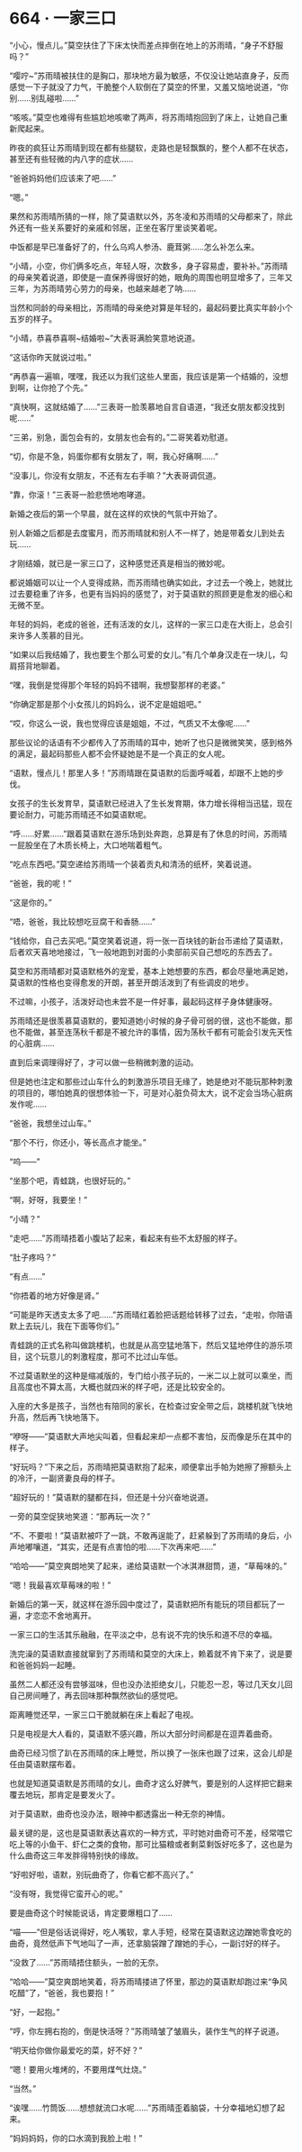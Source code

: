 # 664 · 一家三口

“小心，慢点儿。”莫空扶住了下床太快而差点摔倒在地上的苏雨晴，“身子不舒服吗？”

“嘤咛~”苏雨晴被扶住的是胸口，那块地方最为敏感，不仅没让她站直身子，反而感觉一下子就没了力气，干脆整个人软倒在了莫空的怀里，又羞又恼地说道，“你别……别乱碰啦……”

“咳咳。”莫空也难得有些尴尬地咳嗽了两声，将苏雨晴抱回到了床上，让她自己重新爬起来。

昨夜的疯狂让苏雨晴到现在都有些腿软，走路也是轻飘飘的，整个人都不在状态，甚至还有些轻微的内八字的症状……

“爸爸妈妈他们应该来了吧……”

“嗯。”

果然和苏雨晴所猜的一样，除了莫语默以外，苏冬凌和苏雨晴的父母都来了，除此外还有一些关系要好的亲戚和邻居，正坐在客厅里谈笑着呢。

中饭都是早已准备好了的，什么乌鸡人参汤、鹿茸粥……怎么补怎么来。

“小晴，小空，你们俩多吃点，年轻人呀，次数多，身子容易虚，要补补。”苏雨晴的母亲笑着说道，即使是一直保养得很好的她，眼角的周围也明显增多了，三年又三年，为苏雨晴劳心劳力的母亲，也越来越老了呐……

当然和同龄的母亲相比，苏雨晴的母亲绝对算是年轻的，最起码要比真实年龄小个五岁的样子。

“小晴，恭喜恭喜啊~结婚啦~”大表哥满脸笑意地说道。

“这话你昨天就说过啦。”

“再恭喜一遍嘛，嘿嘿，我还以为我们这些人里面，我应该是第一个结婚的，没想到啊，让你抢了个先。”

“真快啊，这就结婚了……”三表哥一脸羡慕地自言自语道，“我还女朋友都没找到呢……”

“三弟，别急，面包会有的，女朋友也会有的。”二哥笑着劝慰道。

“切，你是不急，妈蛋你都有女朋友了，啊，我心好痛啊……”

“没事儿，你没有女朋友，不还有左右手嘛？”大表哥调侃道。

“靠，你滚！”三表哥一脸悲愤地咆哮道。

新婚之夜后的第一个早晨，就在这样的欢快的气氛中开始了。

别人新婚之后都是去度蜜月，而苏雨晴就和别人不一样了，她是带着女儿到处去玩……

才刚结婚，就已是一家三口了，这种感觉还真是相当的微妙呢。

都说婚姻可以让一个人变得成熟，而苏雨晴也确实如此，才过去一个晚上，她就比过去要稳重了许多，也更有当妈妈的感觉了，对于莫语默的照顾更是愈发的细心和无微不至。

年轻的妈妈，老成的爸爸，还有活泼的女儿，这样的一家三口走在大街上，总会引来许多人羡慕的目光。

“如果以后我结婚了，我也要生个那么可爱的女儿。”有几个单身汉走在一块儿，勾肩搭背地聊着。

“嘿，我倒是觉得那个年轻的妈妈不错啊，我想娶那样的老婆。”

“你确定那是那个小女孩儿的妈妈么，说不定是姐姐吧。”

“哎，你这么一说，我也觉得应该是姐姐，不过，气质又不太像呢……”

那些议论的话语有不少都传入了苏雨晴的耳中，她听了也只是微微笑笑，感到格外的满足，最起码那些人都不会怀疑她是不是一个真正的女人呢。

“语默，慢点儿！那里人多！”苏雨晴跟在莫语默的后面呼喊着，却跟不上她的步伐。

女孩子的生长发育早，莫语默已经进入了生长发育期，体力增长得相当迅猛，现在要论耐力，可能苏雨晴还不如莫语默呢。

“呼……好累……”跟着莫语默在游乐场到处奔跑，总算是有了休息的时间，苏雨晴一屁股坐在了木质长椅上，大口地喘着粗气。

“吃点东西吧。”莫空递给苏雨晴一个装着贡丸和清汤的纸杯，笑着说道。

“爸爸，我的呢！”

“这是你的。”

“唔，爸爸，我比较想吃豆腐干和香肠……”

“钱给你，自己去买吧。”莫空笑着说道，将一张一百块钱的新台币递给了莫语默，后者欢天喜地地接过，飞一般地跑到对面的小卖部前买自己想吃的东西去了。

莫空和苏雨晴都对莫语默格外的宠爱，基本上她想要的东西，都会尽量地满足她，莫语默的性格也变得愈发的开朗，甚至开朗活泼到了有些调皮的地步。

不过嘛，小孩子，活泼好动也未尝不是一件好事，最起码这样子身体健康呀。

苏雨晴还是很羡慕莫语默的，要知道她小时候的身子骨可弱的很，这也不能做，那也不能做，甚至连荡秋千都是不被允许的事情，因为荡秋千都有可能会引发先天性的心脏病……

直到后来调理得好了，才可以做一些稍微刺激的运动。

但是她也注定和那些过山车什么的刺激游乐项目无缘了，她是绝对不能玩那种刺激的项目的，哪怕她真的很想体验一下，可是对心脏负荷太大，说不定会当场心脏病发作呢……

“爸爸，我想坐过山车。”

“那个不行，你还小，等长高点才能坐。”

“呜——”

“坐那个吧，青蛙跳，也很好玩的。”

“啊，好呀，我要坐！”

“小晴？”

“走吧……”苏雨晴捂着小腹站了起来，看起来有些不太舒服的样子。

“肚子疼吗？”

“有点……”

“你捂着的地方好像是肾。”

“可能是昨天透支太多了吧……”苏雨晴红着脸把话题给转移了过去，“走啦，你陪语默上去玩儿，我在下面等你们。”

青蛙跳的正式名称叫做跳楼机，也就是从高空猛地落下，然后又猛地停住的游乐项目，这个玩意儿的刺激程度，那可不比过山车低。

不过莫语默坐的这种是缩减版的，专门给小孩子玩的，一米二以上就可以乘坐，而且高度也不算太高，大概也就四米的样子吧，还是比较安全的。

入座的大多是孩子，当然也有陪同的家长，在检查过安全带之后，跳楼机就飞快地升高，然后再飞快地落下。

“咿呀——”莫语默大声地尖叫着，但看起来却一点都不害怕，反而像是乐在其中的样子。

“好玩吗？”下来之后，苏雨晴把莫语默抱了起来，顺便拿出手帕为她擦了擦额头上的冷汗，一副贤妻良母的样子。

“超好玩的！”莫语默的腿都在抖，但还是十分兴奋地说道。

一旁的莫空促狭地笑道：“那再玩一次？”

“不、不要啦！”莫语默被吓了一跳，不敢再逞能了，赶紧躲到了苏雨晴的身后，小声地嘟嚷道，“其实，还是有点害怕的啦……下次再来吧……”

“哈哈——”莫空爽朗地笑了起来，递给莫语默一个冰淇淋甜筒，道，“草莓味的。”

“嗯！我最喜欢草莓味的啦！”

新婚后的第一天，就这样在游乐园中度过了，莫语默把所有能玩的项目都玩了一遍，才恋恋不舍地离开。

一家三口的生活其乐融融，在平淡之中，总有说不完的快乐和道不尽的幸福。

洗完澡的莫语默直接就窜到了苏雨晴和莫空的大床上，赖着就不肯下来了，说是要和爸爸妈妈一起睡。

虽然二人都还没有尝够滋味，但也没办法拒绝女儿，只能忍一忍，等过几天女儿回自己房间睡了，再去回味那种飘然欲仙的感觉吧。

距离睡觉还早，一家三口干脆就躺在床上看起了电视。

只是电视是大人看的，莫语默不感兴趣，所以大部分时间都是在逗弄着曲奇。

曲奇已经习惯了趴在苏雨晴的床上睡觉，所以换了一张床也跟了过来，这会儿却是任由莫语默摆布着。

也就是知道莫语默是苏雨晴的女儿，曲奇才这么好脾气，要是别的人这样把它翻来覆去地玩，那肯定是要发火了。

对于莫语默，曲奇也没办法，眼神中都透露出一种无奈的神情。

最关键的是，这也是莫语默表达喜欢的一种方式，平时她对曲奇可不差，经常喂它吃上等的小鱼干、虾仁之类的食物，那可比猫粮或者剩菜剩饭好吃多了，这也是为什么曲奇这三年发胖得特别快的缘故。

“好啦好啦，语默，别玩曲奇了，你看它都不高兴了。”

“没有呀，我觉得它蛮开心的呢。”

要是曲奇这个时候能说话，肯定要爆粗口了……

“喵——”但是俗话说得好，吃人嘴软，拿人手短，经常在莫语默这边蹭她零食吃的曲奇，竟然低声下气地叫了一声，还拿脑袋蹭了蹭她的手心，一副讨好的样子。

“没救了……”苏雨晴捂住额头，一脸的无奈。

“哈哈——”莫空爽朗地笑着，将苏雨晴搂进了怀里，那边的莫语默却跑过来“争风吃醋”了，“爸爸，我也要抱！”

“好，一起抱。”

“哼，你左拥右抱的，倒是快活呀？”苏雨晴皱了皱眉头，装作生气的样子说道。

“明天给你做你最爱吃的菜，好不好？”

“嗯！要用火堆烤的，不要用煤气灶烧。”

“当然。”

“诶嘿……竹筒饭……想想就流口水呢……”苏雨晴歪着脑袋，十分幸福地幻想了起来。

“妈妈妈妈，你的口水滴到我脸上啦！”

